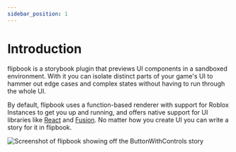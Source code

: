 ```yaml
---
sidebar_position: 1
---
```


# Introduction

flipbook is a storybook plugin that previews UI components in a sandboxed environment. With it you can isolate distinct parts of your game's UI to hammer out edge cases and complex states without having to run through the whole UI.

By default, flipbook uses a function-based renderer with support for Roblox Instances to get you up and running, and offers native support for UI libraries like [React](/docs/frameworks/react) and [Fusion](/docs/frameworks/fusion). No matter how you create UI you can write a story for it in flipbook.

![Screenshot of flipbook showing off the ButtonWithControls story](/img/main-screenshot.png)


